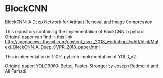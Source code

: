 # BlockCNN
BlockCNN: A Deep Network for Artifact Removal and Image Compression

This repository containing the implementation of BlockCNN in pytorch.
Original paper can find in this link http://openaccess.thecvf.com/content_cvpr_2018_workshops/w50/html/Maleki_BlockCNN_A_Deep_CVPR_2018_paper.html

This implementation is 100% pytorch implementation of YOLO_v2.

Original paper: YOLO9000: Better, Faster, Stronger by Joseph Redmond and Ali Farhadi.
